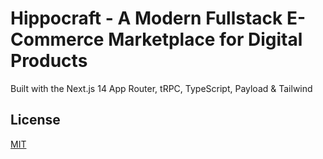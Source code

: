 # Hippocraft - A Modern Fullstack E-Commerce Marketplace for Digital Products

Built with the Next.js 14 App Router, tRPC, TypeScript, Payload & Tailwind

## License

[MIT](https://choosealicense.com/licenses/mit/)
